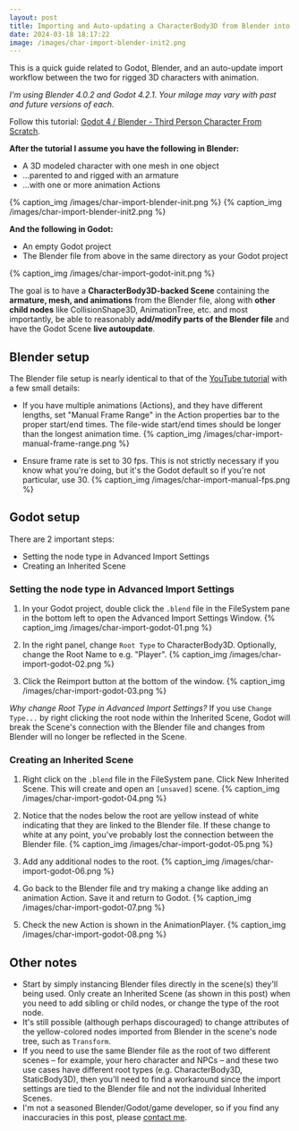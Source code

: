 ```yaml
---
layout: post
title: Importing and Auto-updating a CharacterBody3D from Blender into Godot 
date: 2024-03-18 18:17:22
image: /images/char-import-blender-init2.png
---
```


This is a quick guide related to Godot, Blender, and an auto-update import workflow between the two for rigged 3D characters with animation.

_I'm using Blender 4.0.2 and Godot 4.2.1. Your milage may vary with past and future versions of each._

Follow this tutorial: [Godot 4 / Blender - Third Person Character From Scratch](https://www.youtube.com/watch?v=VasHZZyPpYU).

**After the tutorial I assume you have the following in Blender:**

- A 3D modeled character with one mesh in one object
- ...parented to and rigged with an armature
- ...with one or more animation Actions

{% caption_img /images/char-import-blender-init.png %}
{% caption_img /images/char-import-blender-init2.png %}

**And the following in Godot:**

- An empty Godot project
- The Blender file from above in the same directory as your Godot project

{% caption_img /images/char-import-godot-init.png %}

The goal is to have a **CharacterBody3D-backed Scene** containing the **armature, mesh, and animations** from the Blender file, along with **other child nodes** like CollisionShape3D, AnimationTree, etc. and most importantly, be able to reasonably **add/modify parts of the Blender file** and have the Godot Scene **live autoupdate**.

## Blender setup

The Blender file setup is nearly identical to that of the [YouTube tutorial](https://www.youtube.com/watch?v=VasHZZyPpYU) with a few small details:

- If you have multiple animations (Actions), and they have different lengths, set "Manual Frame Range" in the Action properties bar to the proper start/end times. The file-wide start/end times should be longer than the longest animation time.
    {% caption_img /images/char-import-manual-frame-range.png %}

- Ensure frame rate is set to 30 fps. This is not strictly necessary if you know what you're doing, but it's the Godot default so if you're not particular, use 30.
    {% caption_img /images/char-import-manual-fps.png %}

## Godot setup

There are 2 important steps:

- Setting the node type in Advanced Import Settings
- Creating an Inherited Scene

### Setting the node type in Advanced Import Settings

1. In your Godot project, double click the `.blend` file in the FileSystem pane in the bottom left to open the Advanced Import Settings Window.
    {% caption_img /images/char-import-godot-01.png %}

2. In the right panel, change `Root Type` to CharacterBody3D. Optionally, change the Root Name to e.g. "Player".
    {% caption_img /images/char-import-godot-02.png %}

3. Click the Reimport button at the bottom of the window.
    {% caption_img /images/char-import-godot-03.png %}

_Why change Root Type in Advanced Import Settings?_ If you use `Change Type...` by right clicking the root node within the Inherited Scene, Godot will break the Scene's connection with the Blender file and changes from Blender will no longer be reflected in the Scene.

### Creating an Inherited Scene

1. Right click on the `.blend` file in the FileSystem pane. Click New Inherited Scene. This will create and open an `[unsaved]` scene.
    {% caption_img /images/char-import-godot-04.png %}

2. Notice that the nodes below the root are yellow instead of white indicating that they are linked to the Blender file. If these change to white at any point, you've probably lost the connection between the Blender file.
    {% caption_img /images/char-import-godot-05.png %}

3. Add any additional nodes to the root.
    {% caption_img /images/char-import-godot-06.png %}

4. Go back to the Blender file and try making a change like adding an animation Action. Save it and return to Godot.
    {% caption_img /images/char-import-godot-07.png %}

5. Check the new Action is shown in the AnimationPlayer.
    {% caption_img /images/char-import-godot-08.png %}

## Other notes

- Start by simply instancing Blender files directly in the scene(s) they'll being used. Only create an Inherited Scene (as shown in this post) when you need to add sibling or child nodes, or change the type of the root node.
- It's still possible (although perhaps discouraged) to change attributes of the yellow-colored nodes imported from Blender in the scene's node tree, such as `Transform`.
- If you need to use the same Blender file as the root of two different scenes – for example, your hero character and NPCs – and these two use cases have different root types (e.g. CharacterBody3D, StaticBody3D), then you'll need to find a workaround since the import settings are tied to the Blender file and not the individual Inherited Scenes.
- I'm not a seasoned Blender/Godot/game developer, so if you find any inaccuracies in this post, please [contact me](/about).